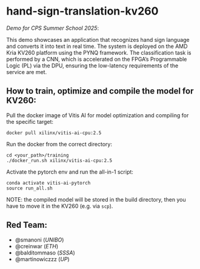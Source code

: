 # hand-sign-translation-kv260
*Demo for CPS Summer School 2025*:

This demo showcases an application that recognizes hand sign language and converts it into text in real time. The system is deployed on the AMD Kria KV260 platform using the PYNQ framework. The classification task is performed by a CNN, which is accelerated on the FPGA’s Programmable Logic (PL) via the DPU, ensuring the low-latency requirements of the service are met.


## How to train, optimize and compile the model for KV260:
Pull the docker image of Vitis AI for model optimization and compiling for the specific target:
```
docker pull xilinx/vitis-ai-cpu:2.5
```
Run the docker from the correct directory:
```
cd <your_path>/training
./docker_run.sh xilinx/vitis-ai-cpu:2.5
```
Activate the pytorch env and run the all-in-1 script:
```
conda activate vitis-ai-pytorch
source run_all.sh
```

NOTE: the compiled model will be stored in the build directory, then you have to move it in the KV260 (e.g. via `scp`).

## Red Team:
- @smanoni (*UNIBO*)
- @creinwar (*ETH*)
- @balditommaso (*SSSA*)
- @martinowiczzz (*UP*)
